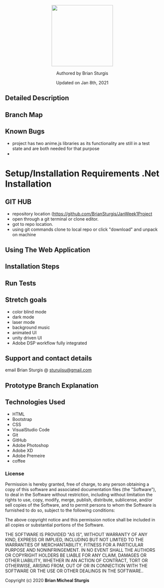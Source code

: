 
<div align="center">
<img src="https://github.com/BrianSturgis.png" width="200px" height="auto" >
</div>
<p align="center"> Authored by Brian Sturgis</p>
<p align="center">Updated on Jan 8th, 2021</p>


## Detailed Description



## Branch Map



## Known Bugs
- project has two anime.js libraries as its functionality are still in a test state and are both needed for that purpose
- 

# Setup/Installation Requirements .Net Installation



## GIT HUB
- repository location (https://github.com/BrianSturgis/JanWeek1Project
- open through a git terminal or clone editor.
- got to repo location.
- using git commands clone to local repo or click "download" and unpack on machine

## Using The Web Application




## Installation Steps





## Run Tests




## Stretch goals
- color blind mode
- dark mode
- laser mode
- background music
- animated UI
- unity driven UI
- Adobe DSP workflow fully integrated 


## Support and contact details
email Brian Sturgis @ <sturujisu@gmail.com>


## Prototype Branch Explanation



## Technologies Used

* HTML
* Bootstrap
* CSS
* VisualStudio Code
* Git
* GitHub
* Adobe Photoshop
* Adobe XD
* Adobe Premeire
* coffee
  

### License

Permission is hereby granted, free of charge, to any person obtaining a copy of this software and associated documentation files (the "Software"), to deal in the Software without restriction, including without limitation the rights to use, copy, modify, merge, publish, distribute, sublicense, and/or sell copies of the Software, and to permit persons to whom the Software is furnished to do so, subject to the following conditions:

The above copyright notice and this permission notice shall be included in all copies or substantial portions of the Software.

THE SOFTWARE IS PROVIDED "AS IS", WITHOUT WARRANTY OF ANY KIND, EXPRESS OR IMPLIED, INCLUDING BUT NOT LIMITED TO THE WARRANTIES OF MERCHANTABILITY, FITNESS FOR A PARTICULAR PURPOSE AND NONINFRINGEMENT. IN NO EVENT SHALL THE AUTHORS OR COPYRIGHT HOLDERS BE LIABLE FOR ANY CLAIM, DAMAGES OR OTHER LIABILITY, WHETHER IN AN ACTION OF CONTRACT, TORT OR OTHERWISE, ARISING FROM, OUT OF OR IN CONNECTION WITH THE SOFTWARE OR THE USE OR OTHER DEALINGS IN THE SOFTWARE..



Copyright (c) 2020 **Brian Micheal Sturgis**